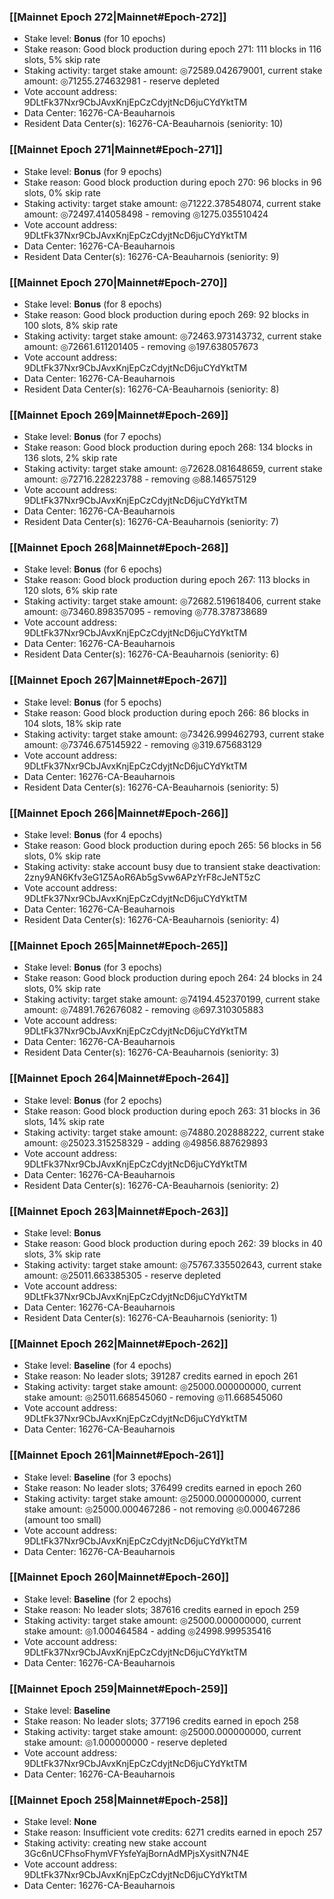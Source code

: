 ### [[Mainnet Epoch 272|Mainnet#Epoch-272]]
* Stake level: **Bonus** (for 10 epochs)
* Stake reason: Good block production during epoch 271: 111 blocks in 116 slots, 5% skip rate
* Staking activity: target stake amount: ◎72589.042679001, current stake amount: ◎71255.274632981 - reserve depleted
* Vote account address: 9DLtFk37Nxr9CbJAvxKnjEpCzCdyjtNcD6juCYdYktTM
* Data Center: 16276-CA-Beauharnois
* Resident Data Center(s): 16276-CA-Beauharnois (seniority: 10)
### [[Mainnet Epoch 271|Mainnet#Epoch-271]]
* Stake level: **Bonus** (for 9 epochs)
* Stake reason: Good block production during epoch 270: 96 blocks in 96 slots, 0% skip rate
* Staking activity: target stake amount: ◎71222.378548074, current stake amount: ◎72497.414058498 - removing ◎1275.035510424
* Vote account address: 9DLtFk37Nxr9CbJAvxKnjEpCzCdyjtNcD6juCYdYktTM
* Data Center: 16276-CA-Beauharnois
* Resident Data Center(s): 16276-CA-Beauharnois (seniority: 9)
### [[Mainnet Epoch 270|Mainnet#Epoch-270]]
* Stake level: **Bonus** (for 8 epochs)
* Stake reason: Good block production during epoch 269: 92 blocks in 100 slots, 8% skip rate
* Staking activity: target stake amount: ◎72463.973143732, current stake amount: ◎72661.611201405 - removing ◎197.638057673
* Vote account address: 9DLtFk37Nxr9CbJAvxKnjEpCzCdyjtNcD6juCYdYktTM
* Data Center: 16276-CA-Beauharnois
* Resident Data Center(s): 16276-CA-Beauharnois (seniority: 8)
### [[Mainnet Epoch 269|Mainnet#Epoch-269]]
* Stake level: **Bonus** (for 7 epochs)
* Stake reason: Good block production during epoch 268: 134 blocks in 136 slots, 2% skip rate
* Staking activity: target stake amount: ◎72628.081648659, current stake amount: ◎72716.228223788 - removing ◎88.146575129
* Vote account address: 9DLtFk37Nxr9CbJAvxKnjEpCzCdyjtNcD6juCYdYktTM
* Data Center: 16276-CA-Beauharnois
* Resident Data Center(s): 16276-CA-Beauharnois (seniority: 7)
### [[Mainnet Epoch 268|Mainnet#Epoch-268]]
* Stake level: **Bonus** (for 6 epochs)
* Stake reason: Good block production during epoch 267: 113 blocks in 120 slots, 6% skip rate
* Staking activity: target stake amount: ◎72682.519618406, current stake amount: ◎73460.898357095 - removing ◎778.378738689
* Vote account address: 9DLtFk37Nxr9CbJAvxKnjEpCzCdyjtNcD6juCYdYktTM
* Data Center: 16276-CA-Beauharnois
* Resident Data Center(s): 16276-CA-Beauharnois (seniority: 6)
### [[Mainnet Epoch 267|Mainnet#Epoch-267]]
* Stake level: **Bonus** (for 5 epochs)
* Stake reason: Good block production during epoch 266: 86 blocks in 104 slots, 18% skip rate
* Staking activity: target stake amount: ◎73426.999462793, current stake amount: ◎73746.675145922 - removing ◎319.675683129
* Vote account address: 9DLtFk37Nxr9CbJAvxKnjEpCzCdyjtNcD6juCYdYktTM
* Data Center: 16276-CA-Beauharnois
* Resident Data Center(s): 16276-CA-Beauharnois (seniority: 5)
### [[Mainnet Epoch 266|Mainnet#Epoch-266]]
* Stake level: **Bonus** (for 4 epochs)
* Stake reason: Good block production during epoch 265: 56 blocks in 56 slots, 0% skip rate
* Staking activity: stake account busy due to transient stake deactivation: 2zny9AN6Kfv3eG1Z5AoR6Ab5gSvw6APzYrF8cJeNT5zC
* Vote account address: 9DLtFk37Nxr9CbJAvxKnjEpCzCdyjtNcD6juCYdYktTM
* Data Center: 16276-CA-Beauharnois
* Resident Data Center(s): 16276-CA-Beauharnois (seniority: 4)
### [[Mainnet Epoch 265|Mainnet#Epoch-265]]
* Stake level: **Bonus** (for 3 epochs)
* Stake reason: Good block production during epoch 264: 24 blocks in 24 slots, 0% skip rate
* Staking activity: target stake amount: ◎74194.452370199, current stake amount: ◎74891.762676082 - removing ◎697.310305883
* Vote account address: 9DLtFk37Nxr9CbJAvxKnjEpCzCdyjtNcD6juCYdYktTM
* Data Center: 16276-CA-Beauharnois
* Resident Data Center(s): 16276-CA-Beauharnois (seniority: 3)
### [[Mainnet Epoch 264|Mainnet#Epoch-264]]
* Stake level: **Bonus** (for 2 epochs)
* Stake reason: Good block production during epoch 263: 31 blocks in 36 slots, 14% skip rate
* Staking activity: target stake amount: ◎74880.202888222, current stake amount: ◎25023.315258329 - adding ◎49856.887629893
* Vote account address: 9DLtFk37Nxr9CbJAvxKnjEpCzCdyjtNcD6juCYdYktTM
* Data Center: 16276-CA-Beauharnois
* Resident Data Center(s): 16276-CA-Beauharnois (seniority: 2)
### [[Mainnet Epoch 263|Mainnet#Epoch-263]]
* Stake level: **Bonus**
* Stake reason: Good block production during epoch 262: 39 blocks in 40 slots, 3% skip rate
* Staking activity: target stake amount: ◎75767.335502643, current stake amount: ◎25011.663385305 - reserve depleted
* Vote account address: 9DLtFk37Nxr9CbJAvxKnjEpCzCdyjtNcD6juCYdYktTM
* Data Center: 16276-CA-Beauharnois
* Resident Data Center(s): 16276-CA-Beauharnois (seniority: 1)
### [[Mainnet Epoch 262|Mainnet#Epoch-262]]
* Stake level: **Baseline** (for 4 epochs)
* Stake reason: No leader slots; 391287 credits earned in epoch 261
* Staking activity: target stake amount: ◎25000.000000000, current stake amount: ◎25011.668545060 - removing ◎11.668545060
* Vote account address: 9DLtFk37Nxr9CbJAvxKnjEpCzCdyjtNcD6juCYdYktTM
* Data Center: 16276-CA-Beauharnois
### [[Mainnet Epoch 261|Mainnet#Epoch-261]]
* Stake level: **Baseline** (for 3 epochs)
* Stake reason: No leader slots; 376499 credits earned in epoch 260
* Staking activity: target stake amount: ◎25000.000000000, current stake amount: ◎25000.000467286 - not removing ◎0.000467286 (amount too small)
* Vote account address: 9DLtFk37Nxr9CbJAvxKnjEpCzCdyjtNcD6juCYdYktTM
* Data Center: 16276-CA-Beauharnois
### [[Mainnet Epoch 260|Mainnet#Epoch-260]]
* Stake level: **Baseline** (for 2 epochs)
* Stake reason: No leader slots; 387616 credits earned in epoch 259
* Staking activity: target stake amount: ◎25000.000000000, current stake amount: ◎1.000464584 - adding ◎24998.999535416
* Vote account address: 9DLtFk37Nxr9CbJAvxKnjEpCzCdyjtNcD6juCYdYktTM
* Data Center: 16276-CA-Beauharnois
### [[Mainnet Epoch 259|Mainnet#Epoch-259]]
* Stake level: **Baseline**
* Stake reason: No leader slots; 377196 credits earned in epoch 258
* Staking activity: target stake amount: ◎25000.000000000, current stake amount: ◎1.000000000 - reserve depleted
* Vote account address: 9DLtFk37Nxr9CbJAvxKnjEpCzCdyjtNcD6juCYdYktTM
* Data Center: 16276-CA-Beauharnois
### [[Mainnet Epoch 258|Mainnet#Epoch-258]]
* Stake level: **None**
* Stake reason: Insufficient vote credits: 6271 credits earned in epoch 257
* Staking activity: creating new stake account 3Gc6nUCFhsoFhymVFYsfeYajBornAdMPjsXysitN7N4E
* Vote account address: 9DLtFk37Nxr9CbJAvxKnjEpCzCdyjtNcD6juCYdYktTM
* Data Center: 16276-CA-Beauharnois